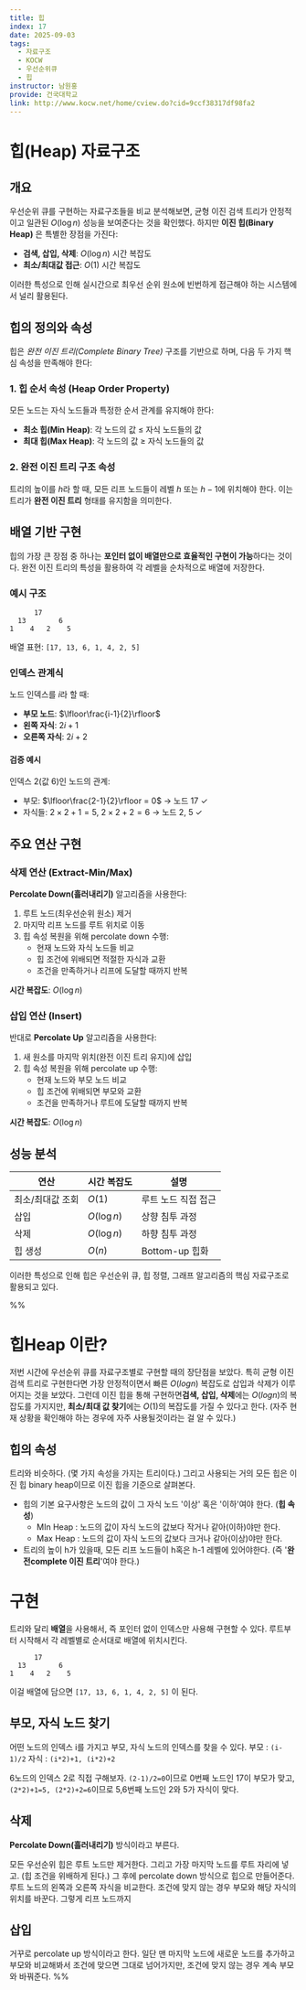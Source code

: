 ```yaml
---
title: 힙
index: 17
date: 2025-09-03
tags:
  - 자료구조
  - KOCW
  - 우선순위큐
  - 힙
instructor: 남원홍
provide: 건국대학교
link: http://www.kocw.net/home/cview.do?cid=9ccf38317df98fa2
---
```

# 힙(Heap) 자료구조

## 개요
우선순위 큐를 구현하는 자료구조들을 비교 분석해보면, 균형 이진 검색 트리가 안정적이고 일관된 $O(\log n)$ 성능을 보여준다는 것을 확인했다. 하지만 **이진 힙(Binary Heap)** 은 특별한 장점을 가진다:

- **검색, 삽입, 삭제**: $O(\log n)$ 시간 복잡도
- **최소/최대값 접근**: $O(1)$ 시간 복잡도

이러한 특성으로 인해 실시간으로 최우선 순위 원소에 빈번하게 접근해야 하는 시스템에서 널리 활용된다.

## 힙의 정의와 속성

힙은 *완전 이진 트리(Complete Binary Tree)* 구조를 기반으로 하며, 다음 두 가지 핵심 속성을 만족해야 한다:

### 1. 힙 순서 속성 (Heap Order Property)
모든 노드는 자식 노드들과 특정한 순서 관계를 유지해야 한다:

- **최소 힙(Min Heap)**: 각 노드의 값 ≤ 자식 노드들의 값
- **최대 힙(Max Heap)**: 각 노드의 값 ≥ 자식 노드들의 값

### 2. 완전 이진 트리 구조 속성
트리의 높이를 $h$라 할 때, 모든 리프 노드들이 레벨 $h$ 또는 $h-1$에 위치해야 한다. 이는 트리가 **완전 이진 트리** 형태를 유지함을 의미한다.

## 배열 기반 구현

힙의 가장 큰 장점 중 하나는 **포인터 없이 배열만으로 효율적인 구현이 가능**하다는 것이다. 완전 이진 트리의 특성을 활용하여 각 레벨을 순차적으로 배열에 저장한다.

### 예시 구조
```
      17
  13        6
1    4   2    5
```

배열 표현: `[17, 13, 6, 1, 4, 2, 5]`

### 인덱스 관계식
노드 인덱스를 $i$라 할 때:
- **부모 노드**: $\lfloor\frac{i-1}{2}\rfloor$
- **왼쪽 자식**: $2i + 1$
- **오른쪽 자식**: $2i + 2$

#### 검증 예시
인덱스 2(값 6)인 노드의 관계:
- 부모: $\lfloor\frac{2-1}{2}\rfloor = 0$ → 노드 17 ✓
- 자식들: $2 \times 2 + 1 = 5$, $2 \times 2 + 2 = 6$ → 노드 2, 5 ✓

## 주요 연산 구현

### 삭제 연산 (Extract-Min/Max)
**Percolate Down(흘러내리기)** 알고리즘을 사용한다:

1. 루트 노드(최우선순위 원소) 제거
2. 마지막 리프 노드를 루트 위치로 이동
3. 힙 속성 복원을 위해 percolate down 수행:
   - 현재 노드와 자식 노드들 비교
   - 힙 조건에 위배되면 적절한 자식과 교환
   - 조건을 만족하거나 리프에 도달할 때까지 반복

**시간 복잡도**: $O(\log n)$

### 삽입 연산 (Insert)
반대로 **Percolate Up** 알고리즘을 사용한다:

1. 새 원소를 마지막 위치(완전 이진 트리 유지)에 삽입
2. 힙 속성 복원을 위해 percolate up 수행:
   - 현재 노드와 부모 노드 비교
   - 힙 조건에 위배되면 부모와 교환
   - 조건을 만족하거나 루트에 도달할 때까지 반복

**시간 복잡도**: $O(\log n)$

## 성능 분석

| 연산        | 시간 복잡도      | 설명           |
| --------- | ----------- | ------------ |
| 최소/최대값 조회 | $O(1)$      | 루트 노드 직접 접근  |
| 삽입        | $O(\log n)$ | 상향 침투 과정     |
| 삭제        | $O(\log n)$ | 하향 침투 과정     |
| 힙 생성      | $O(n)$      | Bottom-up 힙화 |

이러한 특성으로 인해 힙은 우선순위 큐, 힙 정렬, 그래프 알고리즘의 핵심 자료구조로 활용되고 있다.


%% 
# 힙Heap 이란?
저번 시간에 우선순위 큐를 자료구조별로 구현할 때의 장단점을 보았다.
특히 균형 이진 검색 트리로 구현한다면 가장 안정적이면서 빠른 $O(logn)$ 복잡도로 삽입과 삭제가 이루어지는 것을 보았다.
그런데 이진 힙을 통해 구현하면**검색, 삽입, 삭제**에는 $O(logn)$의 복잡도를 가지지만, **최소/최대 값 찾기**에는 $O(1)$의 복잡도를 가질 수 있다고 한다. (자주 현재 상황을 확인해야 하는 경우에 자주 사용될것이라는 걸 알 수 있다.)

## 힙의 속성
트리와 비슷하다. (몇 가지 속성을 가지는 트리이다.)
그리고 사용되는 거의 모든 힙은 이진 힙 binary heap이므로 이진 힙을 기준으로 살펴본다.

- 힙의 기본 요구사항은 노드의 값이 그 자식 노드  '이상' 혹은 '이하'여야 한다. (**힙 속성**)
	-  MIn Heap : 노드의 값이 자식 노드의 값보다 작거나 같아(이하)야만 한다.
	- Max Heap : 노드의 값이 자식 노드의 값보다 크거나 같아(이상)야만 한다.
- 트리의 높이 h가 있을때, 모든 리프 노드들이 h혹은 h-1 레벨에 있어야한다. (즉 '**완전complete 이진 트리**'여야 한다.)

# 구현
트리와 달리 **배열**을 사용해서, 즉 포인터 없이 인덱스만 사용해 구현할 수 있다.
루트부터 시작해서 각 레벨별로 순서대로 배열에 위치시킨다.
```
      17
  13        6
1    4   2    5
```
이걸 배열에 담으면 `[17, 13, 6, 1, 4, 2, 5]` 이 된다.

## 부모, 자식 노드 찾기
어떤 노드의 인덱스 i를 가지고 부모, 자식 노드의 인덱스를 찾을 수 있다.
부모 : `(i-1)/2`
자식 : `(i*2)+1, (i*2)+2`

6노드의 인덱스 2로 직접 구해보자.
`(2-1)/2=0`이므로 0번째 노드인 17이 부모가 맞고,
`(2*2)+1=5, (2*2)+2=6`이므로 5,6번째 노드인 2와 5가 자식이 맞다.

## 삭제
**Percolate Down(흘러내리기)** 방식이라고 부른다. 

모든 우선순위 힙은 루트 노드만 제거한다.
그리고 가장 마지막 노드를 루트 자리에 넣고. (힙 조건을 위배하게 된다.)
그 후에 percolate down 방식으로 힙으로 만들어준다.
루트 노드의 왼쪽과 오른쪽 자식을 비교한다.
조건에 맞지 않는 경우 부모와 해당 자식의 위치를 바꾼다.
그렇게 리프 노드까지 

## 삽입
거꾸로 percolate up 방식이라고 한다.
일단 맨 마지막 노드에 새로운 노드를 추가하고 부모와 비교해봐서 조건에 맞으면 그대로 넘어가지만,
조건에 맞지 않는 경우 계속 부모와 바꿔준다. 
%%